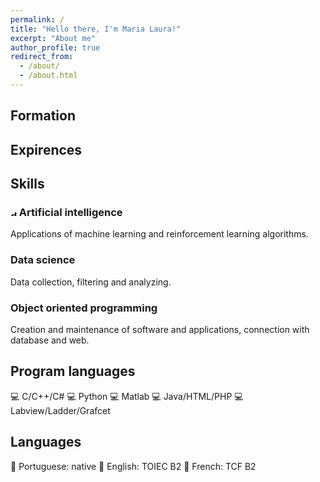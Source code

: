 ```yaml
---
permalink: /
title: "Hello there, I'm Maria Laura!"
excerpt: "About me"
author_profile: true
redirect_from: 
  - /about/
  - /about.html
---
```



Formation
------


Expirences
------


Skills
------

### <img src="https://github.com/laurabrzmeyer/laurabrzmeyer.github.io/assets/23100739/2c55d876-7816-40b2-aa52-d55612482fa8" alt="drawing" width="10"/> Artificial intelligence
Applications of machine learning and reinforcement learning algorithms.

### Data science
Data collection, filtering and analyzing.

### Object oriented programming
Creation and maintenance of software and applications, connection with database and web.

Program languages
------
💻 C/C++/C#
💻 Python
💻 Matlab
💻 Java/HTML/PHP
💻 Labview/Ladder/Grafcet

Languages
------
💬 Portuguese: native
💬 English: TOIEC B2
💬 French: TCF B2
